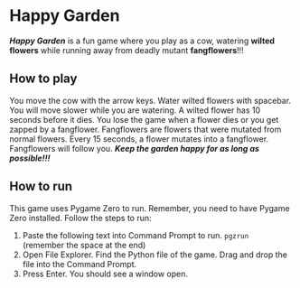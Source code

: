 # Happy Garden
***Happy Garden*** is a fun game where you play as a cow, watering
**wilted flowers** while running away from deadly mutant
**fangflowers**!!!

## How to play
You move the cow with the arrow keys. Water wilted flowers with
spacebar. You will move slower while you are watering. A wilted
flower has 10 seconds before it dies. You lose the game when a
flower dies or you get zapped by a fangflower. Fangflowers are
flowers that were mutated from normal flowers. Every 15 seconds,
a flower mutates into a fangflower. Fangflowers will follow you.
***Keep the garden happy for as long as possible!!!***

## How to run
This game uses Pygame Zero to run. Remember, you need to have
Pygame Zero installed. Follow the steps to run:

1. Paste the following text into Command Prompt to run. `pgzrun ` (remember the space at the end)
2. Open File Explorer. Find the Python file of the game. Drag and drop the file into the Command Prompt.
3. Press Enter. You should see a window open.